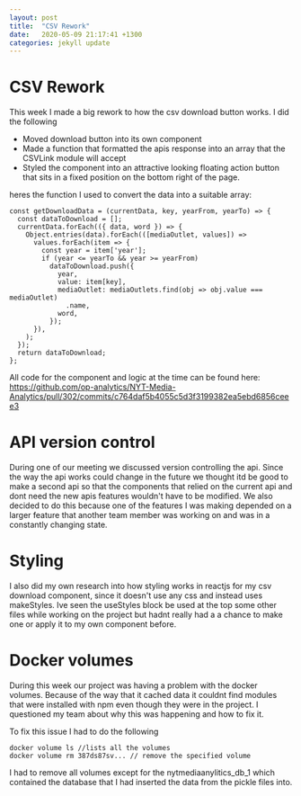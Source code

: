 ```yaml
---
layout: post
title:  "CSV Rework"
date:   2020-05-09 21:17:41 +1300
categories: jekyll update
---
```


# CSV Rework

This week I made a big rework to how the csv download button works. I did the following
- Moved download button into its own component
- Made a function that formatted the apis response into an array that the CSVLink module will accept
- Styled the component into an attractive looking floating action button that sits in a fixed position on the bottom right of the page.

heres the function I used to convert the data into a suitable array:
```
const getDownloadData = (currentData, key, yearFrom, yearTo) => {
  const dataToDownload = [];
  currentData.forEach(({ data, word }) => {
    Object.entries(data).forEach(([mediaOutlet, values]) =>
      values.forEach(item => {
        const year = item['year'];
        if (year <= yearTo && year >= yearFrom)
          dataToDownload.push({
            year,
            value: item[key],
            mediaOutlet: mediaOutlets.find(obj => obj.value === mediaOutlet)
              .name,
            word,
          });
      }),
    );
  });
  return dataToDownload;
};
```
All code for the component and logic at the time can be found here:
https://github.com/op-analytics/NYT-Media-Analytics/pull/302/commits/c764daf5b4055c5d3f3199382ea5ebd6856ceee3

# API version control

During one of our meeting we discussed version controlling the api. Since the way the api works could change in the future we thought itd be good to make a second api so that the components that relied on the current api and dont need the new apis features wouldn't have to be modified. We also decided to do this because one of the features I was making depended on a larger feature that another team member was working on and was in a constantly changing state.

# Styling

I also did my own research into how styling works in reactjs for my csv download component, since it doesn't use any css and instead uses makeStyles. Ive seen the useStyles block be used at the top some other files while working on the project but hadnt really had a a chance to make one or apply it to my own component before.

# Docker volumes

During this week our project was having a problem with the docker volumes. Because of the way that it cached data it couldnt find modules that were installed with npm even though they were in the project. I questioned my team about why this was happening and how to fix it.

To fix this issue I had to do the following
```
docker volume ls //lists all the volumes
docker volume rm 387ds87sv... // remove the specified volume
```
I had to remove all volumes except for the nytmediaanylitics_db_1 which contained the database that I had inserted the data from the pickle files into.